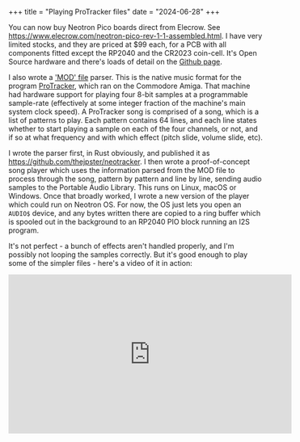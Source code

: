 +++
title = "Playing ProTracker files"
date = "2024-06-28"
+++

You can now buy Neotron Pico boards direct from Elecrow. See <https://www.elecrow.com/neotron-pico-rev-1-1-assembled.html>. I have very limited stocks, and they are priced at $99 each, for a PCB with all components fitted except the RP2040 and the CR2023 coin-cell. It's Open Source hardware and there's loads of detail on the [Github page](https://github.com/neotron-compute/neotron-pico).

I also wrote a ['MOD' file](https://en.wikipedia.org/wiki/MOD_(file_format)) parser. This is the native music format for the program [ProTracker](https://en.wikipedia.org/wiki/Protracker), which ran on the Commodore Amiga. That machine had hardware support for playing four 8-bit samples at a programmable sample-rate (effectively at some integer fraction of the machine's main system clock speed). A ProTracker song is comprised of a song, which is a list of patterns to play. Each pattern contains 64 lines, and each line states whether to start playing a sample on each of the four channels, or not, and if so at what frequency and with which effect (pitch slide, volume slide, etc).

I wrote the parser first, in Rust obviously, and published it as <https://github.com/thejpster/neotracker>. I then wrote a proof-of-concept song player which uses the information parsed from the MOD file to process through the song, pattern by pattern and line by line, sending audio samples to the Portable Audio Library. This runs on Linux, macOS or Windows. Once that broadly worked, I wrote a new version of the player which could run on Neotron OS. For now, the OS just lets you open an `AUDIO$` device, and any bytes written there are copied to a ring buffer which is spooled out in the background to an RP2040 PIO block running an I2S program.

It's not perfect - a bunch of effects aren't handled properly, and I'm possibly not looping the samples correctly. But it's good enough to play some of the simpler files - here's a video of it in action:

<iframe width="560" height="315" src="https://www.youtube.com/embed/ONZhDrZsmDU?si=xUz-8gWdkz50lUxN" title="YouTube video player" frameborder="0" allow="accelerometer; autoplay; clipboard-write; encrypted-media; gyroscope; picture-in-picture; web-share" referrerpolicy="strict-origin-when-cross-origin" allowfullscreen></iframe>

